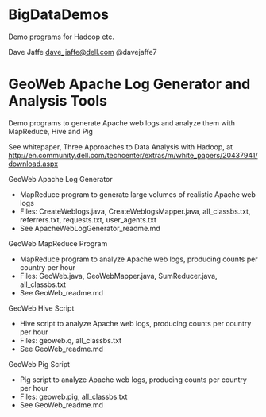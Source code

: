 BigDataDemos
============

Demo programs for Hadoop etc.

Dave Jaffe 
dave_jaffe@dell.com
@davejaffe7


GeoWeb Apache Log Generator and Analysis Tools
==============================================

Demo programs to generate Apache web logs and analyze them with MapReduce, Hive and Pig

See whitepaper, Three Approaches to Data Analysis with Hadoop, at http://en.community.dell.com/techcenter/extras/m/white_papers/20437941/download.aspx

GeoWeb Apache Log Generator 
- MapReduce program to generate large volumes of realistic Apache web logs
- Files: CreateWeblogs.java, CreateWeblogsMapper.java, all_classbs.txt, referrers.txt, requests.txt, user_agents.txt
- See ApacheWebLogGenerator_readme.md

GeoWeb MapReduce Program
- MapReduce program to analyze Apache web logs, producing counts per country per hour
- Files: GeoWeb.java, GeoWebMapper.java, SumReducer.java, all_classbs.txt
- See GeoWeb_readme.md

GeoWeb Hive Script
- Hive script to analyze Apache web logs, producing counts per country per hour
- Files: geoweb.q, all_classbs.txt
- See GeoWeb_readme.md

GeoWeb Pig Script
- Pig script to analyze Apache web logs, producing counts per country per hour
- Files: geoweb.pig, all_classbs.txt
- See GeoWeb_readme.md
